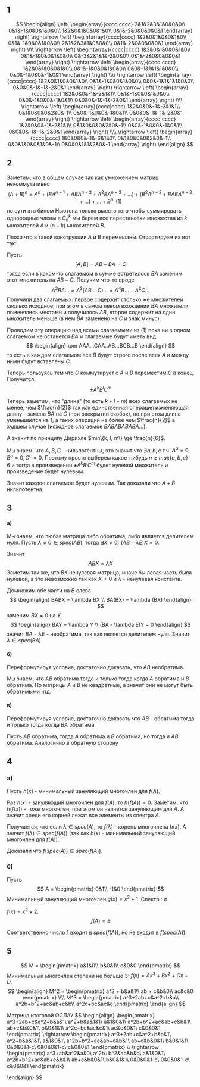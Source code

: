 ## 1
$$
\begin{align}
\left(
\begin{array}{cccc|cccc}
2&1&2&3&1&0&0&0\\
0&1&-1&0&0&1&0&0\\
1&2&0&1&0&0&1&0\\
0&1&-2&0&0&0&0&1
\end{array}
\right)
\rightarrow
\left(
\begin{array}{cccc|cccc}
1&2&0&1&0&0&1&0\\
0&1&-1&0&0&1&0&0\\
2&1&2&3&1&0&0&0\\
0&1&-2&0&0&0&0&1
\end{array}
\right)
\\\\
\rightarrow
\left(
\begin{array}{cccc|cccc}
1&2&0&1&0&0&1&0\\
0&1&-1&0&0&1&0&0\\
0&-3&2&1&1&-2&0&0\\
0&1&-2&0&0&0&0&1
\end{array}
\right)
\rightarrow
\left(
\begin{array}{cccc|cccc}
1&2&0&1&0&0&1&0\\
0&1&-1&0&0&1&0&0\\
0&0&-1&1&1&1&0&0\\
0&0&-1&0&0&-1&0&1
\end{array}
\right)
\\\\
\rightarrow
\left(
\begin{array}{cccc|cccc}
1&2&0&1&0&0&1&0\\
0&1&-1&0&0&1&0&0\\
0&0&-1&1&1&1&0&0\\
0&0&0&-1&-1&-2&0&1
\end{array}
\right)
\rightarrow
\left(
\begin{array}{cccc|cccc}
1&2&0&0&-1&-2&1&1\\
0&1&-1&0&0&1&0&0\\
0&0&-1&0&0&-1&0&1\\
0&0&0&-1&-1&-2&0&1
\end{array}
\right)
\\\\
\rightarrow
\left(
\begin{array}{cccc|cccc}
1&2&0&0&-1&-2&1&1\\
0&1&0&0&0&2&0&-1\\
0&0&-1&0&0&-1&0&1\\
0&0&0&-1&-1&-2&0&1
\end{array}
\right)
\rightarrow
\left(
\begin{array}{cccc|cccc}
1&2&0&0&-1&-2&1&1\\
0&1&0&0&0&2&0&-1\\
0&0&-1&0&0&-1&0&1\\
0&0&0&-1&-1&-2&0&1
\end{array}
\right)
\\\\
\rightarrow
\left(
\begin{array}{cccc|cccc}
1&0&0&0&-1&-6&1&3\\
0&1&0&0&0&2&0&-1\\
0&0&1&0&0&1&0&-1\\
0&0&0&1&1&2&0&-1
\end{array}
\right)
\end{align}
$$
## 2
Заметим, что в общем случае так как умножением матриц некоммутативно
$$
(A + B)^n = A^n + (BA^{n-1} + ABA^{n-2} + A^2BA^{n-3} + ...) + (B^2A^{n-2} + BABA^{n-3} + ...) + ... + B^{n} \,\,\, (1)
$$
по сути это бином Ньютона только вместо того чтобы суммировать однородные члены в $C_n^k$ мы берем все перестановки множества из $k$ множителей $A$ и $(n - k)$  множителей $B$.

Плохо что в такой конструкции $A$ и $B$ перемешаны. Отсортируем их вот так:

Пусть
$$
[A; B] = AB - BA = C
$$
тогда если в каком-то слагаемом в сумме встретилось $BA$ заменим этот множитель на $AB - C$. Получим что-то вроде
$$
A^3BA... = A^3(AB - C)... = A^4B... - A^3C...
$$
Получили два слагаемых: первое содержит столько же множителей сколько исходное, при этом в самом левом вхождении $BA$ множители поменялись местами и получилось $AB$, второе содержит на один множитель меньше (в нем $BA$ заменено на $C$ и знак минус).

Проводим эту операцию над всеми слагаемыми из $(1)$  пока ни в одном слагаемом не останется $BA$ и слагаемые будут иметь вид
$$
\begin{align}
\pm AAA...CAA..AB...BCB...B
\end{align}
$$
то есть в каждом слагаемом все $B$ будут строго после всех $A$ и между ними будут вставлены $C$.

Теперь пользуясь тем что $C$ коммутирует с $A$ и $B$ переместим $C$ в конец. Получится:
$$
\pm A^kB^lC^m
$$

Теперь заметим, что "длина" (то есть $k + l + m$) всех слагаемых не менее, чем $\frac{n}{2}$ так как единственная операция изменяющая длину - замена $BA$ на $C$ (при раскрытии скобок), но при этом длина уменьшается на 1, а таких операций не более чем $\frac{n}{2}$ в худшем случае (исходное слагаемое $BABABABABA...$).

А значит по принципу Дирихле $min\{k, l, m\} \ge \frac{n}{6}$. 

Мы знаем, что $A, B, C$ - нильпотентны, это значит что $\exists a, b, c$ т.ч. $A^a = 0, B^b = 0, C^c = 0$. Поэтому просто выберем какое-нибудь $n \ge max\{a, b, c\} \cdot 6$ и тогда в произведении $\pm A^kB^lC^m$ будет нулевой множитель и произведение будет нулевым.

Значит каждое слагаемое будет нулевым. Так доказали что $A + B$ нильпотентна.

## 3

#### а)

Мы знаем, что любая матрица либо обратима, либо является делителем нуля. Пусть $\lambda \ne 0 \in spec(AB)$, тогда $\exists X \ne 0: \,\, (AB - \lambda E)X = 0$.

Значит
$$
ABX = \lambda X
$$
Заметим так же, что $BX$ ненулевая матрица, иначе бы левая часть была нулевой, а 
это невозможно так как $X \ne 0$ и $\lambda$ - ненулевая константа.

Домножим обе части на $B$ слева
$$
\begin{align}
BABX = \lambda BX \\
BA(BX) = \lambda (BX)
\end{align}
$$
заменим $BX \ne 0$ на $Y$
$$
\begin{align}
BAY = \lambda Y \\
(BA - \lambda E)Y = 0
\end{align}
$$
значит $BA - \lambda E$ - необратима, так как является делителем нуля. Значит $\lambda \in spec(BA)$


#### б)

Переформулируя условие, достаточно доказать, что $AB$ необратима.

Мы знаем, что $AB$ обратима тогда и только тогда когда $A$ обратима и $B$ обратима. Но матрицы $A$ и $B$ не квадратные, а значит они не могут быть обратимыми чтд.

#### в) 
Переформулируя условие, достаточно доказать что $AB$ - обратима тогда и только тогда когда $BA$ обратима.

Пусть $AB$ обратима, тогда $A$ обратима и $B$ обратима, но тогда и $AB$ обратима. Аналогично в обратную сторону

## 4

### а)
Пусть $h(x)$ - минимальный зануляющий многочлен для $f(A)$.

Раз $h(x)$ - зануляющий многочлен для $f(A)$, то $h(f(A)) = 0$. Заметим, что $h(f(x))$ - тоже многочлен, при этом он является зануляющим для $A$. А значит среди его корней лежат все элементы из спектра $A$.

Получается, что если $\lambda \in spec(A)$, то $f(\lambda)$ - корень многочлена $h(x)$. А значит $f(\lambda) \in spec(f(A))$ (так как $h(x)$ - минимальный зануляющий многочлен для $f(A)$).

Доказали что $f(spec(A)) \subseteq spec(f(A))$.

### б)
Пусть
$$
A = 
\begin{pmatrix}
0&1\\
-1&0
\end{pmatrix}
$$
Минимальный зануляющий многочлен $g(x) = x^2 + 1$. Спектр : $\emptyset$

$f(x) = x^2 + 2$. 
$$
f(A) = E
$$

Соответственно число $1$ входит в $spec(f(A))$, но не входит в $f(spec(A))$.

## 5
$$
M =
\begin{pmatrix}
a&1&0\\
b&0&1\\
c&0&0
\end{pmatrix}
$$
Минимальный многочлен степени не больше $3$: $f(x) = Ax^3 + Bx^2 + Cx + D$.
$$
\begin{align}
M^2 = 
\begin{pmatrix}
a^2 + b&a&1\\
ab + c&b&0\\
ac&c&0
\end{pmatrix}
\\\\
M^3 = 
\begin{pmatrix}
a^3+2ab+c&a^2+b&a\\
a^2b+b^2+ac&ab+c&b\\
a^2c+bc&ac&c
\end{pmatrix}
\end{align}
$$

Матрица итоговой ОСЛАУ
$$
\begin{align}
\begin{pmatrix}
a^3+2ab+c&a^2+b&a&1\\
a^2+b&a&1&1\\
a&1&0&1\\
a^2b+b^2+ac&ab+c&b&1\\
ab+c&b&0&1\\
b&0&1&1\\
a^2c+bc&ac&c&1\\
ac&c&0&1\\
c&0&0&1
\end{pmatrix}
\rightarrow
\begin{pmatrix}
a^3+2ab+c&a^2+b&a&1\\
a^2+b&a&1&1\\
a&1&0&1\\
a^2b+b^2+ac&ab+c&b&1\\
ab+c&b&0&1\\
b&0&1&1\\
0&0&0&1-c\\
0&0&0&1-c\\
c&0&0&1
\end{pmatrix}
\\\\
\rightarrow
\begin{pmatrix}
a^3+ab&a^2&a&0\\
a^2b+b^2&ab&b&b\\
a&1&0&1\\
a^2b+b^2+ac&ab+c&b&1\\
ab+c&b&0&1\\
b&0&1&1\\
0&0&0&1-c\\
0&0&0&1-c\\
c&0&0&1
\end{pmatrix}

\end{align}
$$











